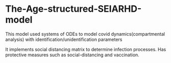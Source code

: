 # The-Age-structured-SEIARHD-model
This model used systems of ODEs to model covid dynamics(compartmental analysis) with identification/unidentification parameters

It implements social distancing matrix to determine infection processes.
Has protective measures such as social-distancing and vaccination.

